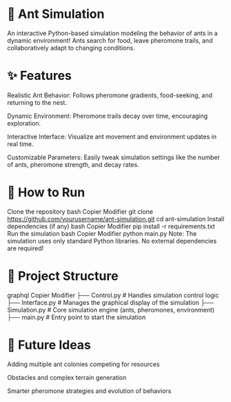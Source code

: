# 🐜 Ant Simulation
An interactive Python-based simulation modeling the behavior of ants in a dynamic environment!
Ants search for food, leave pheromone trails, and collaboratively adapt to changing conditions.

# ✨ Features
Realistic Ant Behavior: Follows pheromone gradients, food-seeking, and returning to the nest.

Dynamic Environment: Pheromone trails decay over time, encouraging exploration.

Interactive Interface: Visualize ant movement and environment updates in real time.

Customizable Parameters: Easily tweak simulation settings like the number of ants, pheromone strength, and decay rates.

# 🚀 How to Run
Clone the repository
bash
Copier
Modifier
git clone https://github.com/yourusername/ant-simulation.git
cd ant-simulation
Install dependencies (if any)
bash
Copier
Modifier
pip install -r requirements.txt
Run the simulation
bash
Copier
Modifier
python main.py
Note:
The simulation uses only standard Python libraries. No external dependencies are required!

# 📂 Project Structure
graphql
Copier
Modifier
├── Control.py     # Handles simulation control logic
├── Interface.py   # Manages the graphical display of the simulation
├── Simulation.py  # Core simulation engine (ants, pheromones, environment)
├── main.py        # Entry point to start the simulation
# 🎯 Future Ideas
Adding multiple ant colonies competing for resources

Obstacles and complex terrain generation

Smarter pheromone strategies and evolution of behaviors
